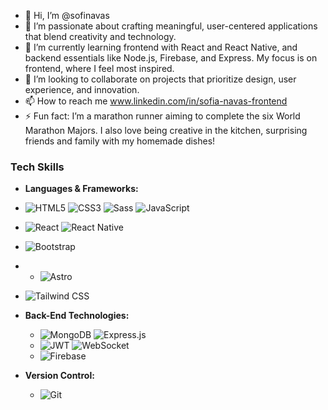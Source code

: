 - 👋 Hi, I’m @sofinavas
- 👀 I’m passionate about crafting meaningful, user-centered applications that blend creativity and technology.
- 🌱 I’m currently learning frontend with React and React Native, and backend essentials like Node.js, Firebase, and Express. My focus is on frontend, where I feel most inspired.
- 💞️ I’m looking to collaborate on projects that prioritize design, user experience, and innovation.
- 📫 How to reach me www.linkedin.com/in/sofia-navas-frontend
- ⚡ Fun fact: I’m a marathon runner aiming to complete the six World Marathon Majors. I also love being creative in the kitchen, surprising friends and family with my homemade dishes!


### Tech Skills
- **Languages & Frameworks:**
 - ![HTML5](https://img.shields.io/badge/-HTML5-E34F26?style=flat&logo=html5&logoColor=white) ![CSS3](https://img.shields.io/badge/-CSS3-1572B6?style=flat&logo=css3&logoColor=white) ![Sass](https://img.shields.io/badge/-Sass-CC6699?style=flat&logo=sass&logoColor=white) ![JavaScript](https://img.shields.io/badge/-JavaScript-F7DF1E?style=flat&logo=javascript&logoColor=black)
  - ![React](https://img.shields.io/badge/-React-61DAFB?style=flat&logo=react&logoColor=black) ![React Native](https://img.shields.io/badge/-React%20Native-61DAFB?style=flat&logo=react&logoColor=black)
  - ![Bootstrap](https://img.shields.io/badge/-Bootstrap-563D7C?style=flat&logo=bootstrap&logoColor=white)
  - - ![Astro](https://img.shields.io/badge/-Astro-FF5D01?style=flat&logo=astro&logoColor=white)  
- ![Tailwind CSS](https://img.shields.io/badge/-TailwindCSS-38B2AC?style=flat&logo=tailwind-css&logoColor=white)



- **Back-End Technologies:**
  - ![MongoDB](https://img.shields.io/badge/-MongoDB-47A248?style=flat&logo=mongodb&logoColor=white) ![Express.js](https://img.shields.io/badge/-Express.js-000000?style=flat&logo=express&logoColor=white)
  - ![JWT](https://img.shields.io/badge/-JWT-000000?style=flat&logo=json-web-tokens&logoColor=white) ![WebSocket](https://img.shields.io/badge/-WebSocket-010101?style=flat&logo=websocket)
  - ![Firebase](https://img.shields.io/badge/-Firebase-FFCA28?style=flat&logo=firebase&logoColor=black)

- **Version Control:**
  - ![Git](https://img.shields.io/badge/-Git-F05032?style=flat&logo=git&logoColor=white)


<!---
sofinavas/sofinavas is a ✨ special ✨ repository because its `README.md` (this file) appears on your GitHub profile.
You can click the Preview link to take a look at your changes.
--->
